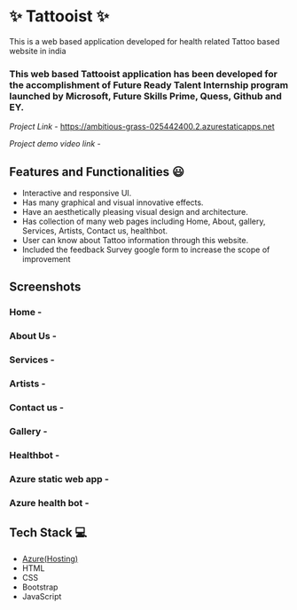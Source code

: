 # ✨ Tattooist  ✨

This is a web based application developed for health related Tattoo based website in india

### This web based Tattooist application has been developed for the accomplishment of Future Ready Talent Internship program launched by Microsoft, Future Skills Prime, Quess, Github and EY.


*Project Link* - https://ambitious-grass-025442400.2.azurestaticapps.net


*Project demo video link*  - 


## Features and Functionalities 😃

- Interactive and responsive UI.
- Has many graphical and visual innovative effects.
- Have an aesthetically pleasing visual design and architecture.
- Has collection of many web pages including Home, About, gallery, Services, Artists, Contact us, healthbot.
- User can know about Tattoo information through this website.
- Included the feedback Survey google form to increase the scope of improvement 

## Screenshots



### Home  -











   

### About Us -




















### Services  -
















### Artists  -

















### Contact us  -



















### Gallery  -



















### Healthbot  -





















### Azure static web app  -














### Azure health bot  -































## Tech Stack 💻

- [Azure(Hosting)](https://azure.microsoft.com/en-in/features/azure-portal/)
- HTML
- CSS
- Bootstrap
- JavaScript
